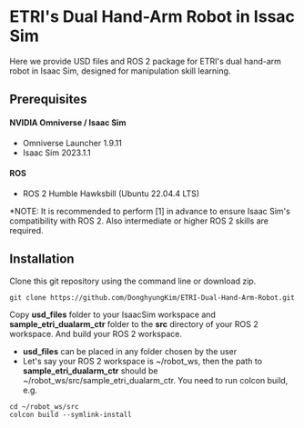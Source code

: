 # ETRI's Dual Hand-Arm Robot in Issac Sim
Here we provide USD files and ROS 2 package for ETRI's dual hand-arm robot in Isaac Sim, designed for manipulation skill learning.

## Prerequisites
#### NVIDIA Omniverse / Isaac Sim
- Omniverse Launcher 1.9.11
- Isaac Sim 2023.1.1
#### ROS
- ROS 2 Humble Hawksbill (Ubuntu 22.04.4 LTS)

*NOTE: It is recommended to perform [1] in advance to ensure Isaac Sim's compatibility with ROS 2. Also intermediate or higher ROS 2 skills are required.

## Installation
Clone this git repository using the command line or download zip.
```
git clone https://github.com/DonghyungKim/ETRI-Dual-Hand-Arm-Robot.git
```
Copy __usd_files__ folder to your IsaacSim workspace and __sample_etri_dualarm_ctr__ folder to the __src__ directory of your ROS 2 workspace. And build your ROS 2 workspace.

- __usd_files__ can be placed in any folder chosen by the user
- Let's say your ROS 2 workspace is ~/robot_ws, then the path to __sample_etri_dualarm_ctr__ should be ~/robot_ws/src/sample_etri_dualarm_ctr. You need to run colcon build, e.g.
```
cd ~/robot_ws/src
colcon build --symlink-install
```




